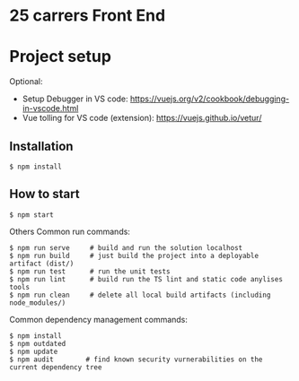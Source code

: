 # 25 carrers Front End

# Project setup

Optional:

* Setup Debugger in VS code: https://vuejs.org/v2/cookbook/debugging-in-vscode.html
* Vue tolling for VS code (extension): https://vuejs.github.io/vetur/

## Installation
```
$ npm install
```

## How to start
```
$ npm start
```

Others Common run commands:

```
$ npm run serve     # build and run the solution localhost
$ npm run build     # just build the project into a deployable artifact (dist/)
$ npm run test      # run the unit tests
$ npm run lint      # build run the TS lint and static code anylises tools
$ npm run clean     # delete all local build artifacts (including node_modules/)
```

Common dependency management commands:

```
$ npm install
$ npm outdated
$ npm update
$ npm audit        # find known security vurnerabilities on the current dependency tree
```
